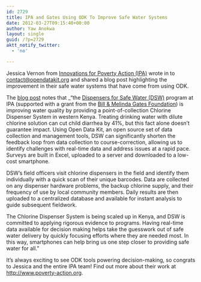 ```yaml
---
id: 2729
title: IPA and Gates Using ODK To Improve Safe Water Systems
date: 2012-03-27T09:15:40+00:00
author: Yaw Anokwa
layout: single
guid: /?p=2729
aktt_notify_twitter:
  - 'no'

---
```

Jessica Vernon from [Innovations for Poverty Action (IPA)](http://www.poverty-action.org/) wrote in to <contact@opendatakit.org> and shared a blog post highlighting the improvement in their safe water systems that have come from using ODK.

The [blog post](http://www.impatientoptimists.org/Posts/2012/03/Being-Smarter-About-Safe-Water) notes that _“the [Dispensers for Safe Water (DSW)](http://poverty-action.org/safewater) program at IPA (supported with a grant from the [Bill & Melinda Gates Foundation](http://www.gatesfoundation.org/Pages/home.aspx)) is improving water quality by providing a point-of-collection Chlorine Dispenser System in western Kenya. Treating drinking water with dilute chlorine solution can cut child diarrhea by 41%, but this fact alone doesn’t guarantee impact. Using Open Data Kit, an open source set of data collection and management tools, DSW can significantly shorten the feedback loop from data collection to course-correction, allowing us to identify challenges with real-time data and address issues at a rapid pace. Surveys are built in Excel, uploaded to a server and downloaded to a low-cost smartphone.


DSW’s field officers visit chlorine dispensers in the field and identify them individually with a quick scan of their unique barcodes. Data are collected on any dispenser hardware problems, the backup chlorine supply, and their frequency of use by local community members. Daily results are then uploaded to a centralized database and available for instant analysis to guide subsequent fieldwork.

The Chlorine Dispenser System is being scaled up in Kenya, and DSW is committed to applying rigorous evidence to programs. Having real-time data available for decision making helps take the guesswork out of safe water delivery by quickly focusing efforts where they are needed most. In this way, smartphones can help bring us one step closer to providing safe water for all.”</em>

It’s always exciting to see ODK tools powering decision-making, so congrats to Jessica and the entire IPA team! Find out more about their work at <http://www.poverty-action.org>.
